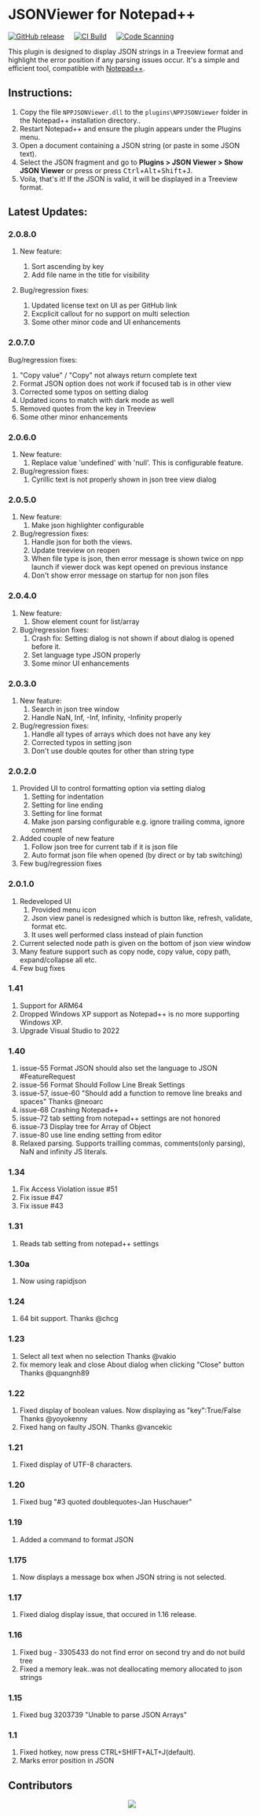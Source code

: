 # JSONViewer for Notepad++
[![GitHub release](https://img.shields.io/github/release/kapilratnani/JSON-Viewer.svg)](../../releases/latest)
&nbsp;&nbsp;&nbsp;&nbsp;[![CI Build](https://github.com/kapilratnani/JSON-Viewer/actions/workflows/ci_build.yml/badge.svg)](https://github.com/kapilratnani/JSON-Viewer/actions/workflows/ci_build.yml)
&nbsp;&nbsp;&nbsp;&nbsp;[![Code Scanning](https://github.com/kapilratnani/JSON-Viewer/actions/workflows/codeql.yml/badge.svg)](https://github.com/kapilratnani/JSON-Viewer/actions/workflows/codeql.yml)

This plugin is designed to display JSON strings in a Treeview format and highlight the error position if any parsing issues occur. It's a simple and efficient tool, compatible with [Notepad++](https://github.com/notepad-plus-plus/notepad-plus-plus).


## Instructions:
1. Copy the file `NPPJSONViewer.dll` to the `plugins\NPPJSONViewer` folder in the Notepad++ installation directory..
2. Restart Notepad++ and ensure the plugin appears under the Plugins menu.
3. Open a document containing a JSON string (or paste in some JSON text).
4. Select the JSON fragment and go to <b>Plugins > JSON Viewer > Show JSON Viewer</b> or press  or press <kbd>Ctrl</kbd>+<kbd>Alt</kbd>+<kbd>Shift</kbd>+<kbd>J</kbd>.
5. Voila, that's it! If the JSON is valid, it will be displayed in a Treeview format.


## Latest Updates:

### 2.0.8.0

1. New feature:
    1. Sort ascending by key
    2. Add file name in the title for visibility


2. Bug/regression fixes:
    1. Updated license text on UI as per GitHub link
    2. Excplicit callout for no support on multi selection
    3. Some other minor code and UI enhancements


### 2.0.7.0
Bug/regression fixes:
1. "Copy value" / "Copy" not always return complete text
2. Format JSON option does not work if focused tab is in other view
3. Corrected some typos on setting dialog
4. Updated icons to match with dark mode as well
5. Removed quotes from the key in Treeview
6. Some other minor enhancements

### 2.0.6.0
1. New feature:
    1. Replace value 'undefined' with 'null'. This is configurable feature.
2. Bug/regression fixes:
    1. Cyrillic text is not properly shown in json tree view dialog

### 2.0.5.0
1. New feature:
    1. Make json highlighter configurable
2. Bug/regression fixes:
    1. Handle json for both the views.
    2. Update treeview on reopen
    3. When file type is json, then error message is shown twice on npp launch if viewer dock was kept opened on previous instance
    4. Don't show error message on startup for non json files

### 2.0.4.0
1. New feature:
    1. Show element count for list/array
2. Bug/regression fixes:
    1. Crash fix: Setting dialog is not shown if about dialog is opened before it.
    2. Set language type JSON properly
    3. Some minor UI enhancements

### 2.0.3.0
1. New feature:
    1. Search in json tree window
    2. Handle NaN, Inf, -Inf, Infinity, -Infinity properly
2. Bug/regression fixes:
    1. Handle all types of arrays which does not have any key
    2. Corrected typos in setting json
    3. Don't use double qoutes for other than string type


### 2.0.2.0
1. Provided UI to control formatting option via setting dialog
    1. Setting for indentation
    2. Setting for line ending
    3. Setting for line format
    4. Make json parsing configurable e.g. ignore trailing comma, ignore comment
2. Added couple of new feature
    1. Follow json tree for current tab if it is json file
    2. Auto format json file when opened (by direct or by tab switching)
3. Few bug/regression fixes

### 2.0.1.0
1. Redeveloped UI 
    1. Provided menu icon
    2. Json view panel is redesigned which is button like, refresh, validate, format etc.
    3. It uses well performed class instead of plain function
2. Current selected node path is given on the bottom of json view window
3. Many feature support such as copy node, copy value, copy path, expand/collapse all etc.
4. Few bug fixes


### 1.41
1. Support for ARM64
2. Dropped Windows XP support as Notepad++ is no more supporting Windows XP.
3. Upgrade Visual Studio to 2022


### 1.40
1. issue-55 Format JSON should also set the language to JSON #FeatureRequest
2. issue-56 Format Should Follow Line Break Settings
3. issue-57, issue-60 "Should add a function to remove line breaks and spaces" Thanks @neoarc
4. issue-68 Crashing Notepad++
5. issue-72 tab setting from notepad++ settings are not honored
6. issue-73 Display tree for Array of Object 
7. issue-80 use line ending setting from editor
8. Relaxed parsing. Supports trailling commas, comments(only parsing), NaN and infinity JS literals.
  
### 1.34
1. Fix Access Violation issue #51
2. Fix issue #47
3. Fix issue #43

### 1.31
1. Reads tab setting from notepad++ settings

### 1.30a
1. Now using rapidjson

### 1.24
1. 64 bit support. Thanks @chcg
   
### 1.23
1. Select all text when no selection
   Thanks @vakio
2. fix memory leak and close About dialog when clicking "Close" button
   Thanks @quangnh89 

### 1.22
1. Fixed display of boolean values. Now displaying as "key":True/False
   Thanks @yoyokenny
2. Fixed hang on faulty JSON.
   Thanks @vancekic

### 1.21
1. Fixed display of UTF-8 characters.

### 1.20
1. Fixed bug "#3 quoted doublequotes-Jan Huschauer"

### 1.19
1. Added a command to format JSON

### 1.175
1. Now displays a message box when JSON string is not selected.

### 1.17
1. Fixed dialog display issue, that occured in 1.16 release.

### 1.16
1. Fixed bug - 3305433 do not find error on second try and do not build tree
2. Fixed a memory leak..was not deallocating memory allocated to json strings

### 1.15
1. Fixed bug 3203739 "Unable to parse JSON Arrays"

### 1.1
1. Fixed hotkey, now press CTRL+SHIFT+ALT+J(default).
2. Marks error position in JSON


## Contributors

<div align="center">

<a href="https://github.com/kapilratnani/JSON-Viewer/graphs/contributors">
  <img src="https://contrib.rocks/image?repo=kapilratnani/JSON-Viewer" />
</a>
